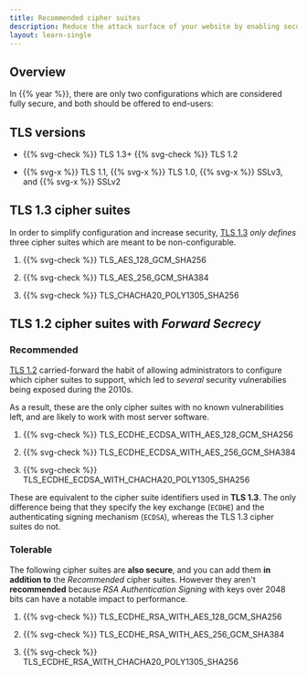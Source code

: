 ```yaml
---
title: Recommended cipher suites
description: Reduce the attack surface of your website by enabling secure handshakes
layout: learn-single
---
```


## Overview

In {{% year %}}, there are only two configurations which are considered fully secure, and both should be offered to end-users:

## TLS versions

* <span class="ui-badge-success-wrap">{{% svg-check %}} TLS 1.3</span>+ <span class="ui-badge-success-wrap">{{% svg-check %}} TLS 1.2</span>

* <span class="ui-badge-error-wrap">{{% svg-x %}} TLS 1.1</span>, <span class="ui-badge-error-wrap">{{% svg-x %}} TLS 1.0</span>, <span class="ui-badge-error-wrap">{{% svg-x %}} SSLv3</span>, and <span class="ui-badge-error-wrap">{{% svg-x %}} SSLv2</span>

## TLS 1.3 cipher suites

In order to simplify configuration and increase security, [TLS 1.3] _only defines_ three cipher suites which are meant to be non-configurable.

1. <span class="ui-badge-success-wrap">{{% svg-check %}} TLS_AES_128_GCM_SHA256</span>

1. <span class="ui-badge-success-wrap">{{% svg-check %}} TLS_AES_256_GCM_SHA384</span>

1. <span class="ui-badge-success-wrap">{{% svg-check %}} TLS_CHACHA20_POLY1305_SHA256</span>

## TLS 1.2 cipher suites with _Forward Secrecy_

### Recommended

[TLS 1.2] carried-forward the habit of allowing administrators to configure which cipher suites to support, which led to _several_ security vulnerabilies being exposed during the 2010s.

As a result, these are the only cipher suites with no known vulnerabilities left, and are likely to work with most server software.

1. <span class="ui-badge-success-wrap">{{% svg-check %}} TLS_ECDHE_ECDSA_WITH_AES_128_GCM_SHA256</span>

1. <span class="ui-badge-success-wrap">{{% svg-check %}} TLS_ECDHE_ECDSA_WITH_AES_256_GCM_SHA384</span>

1. <span class="ui-badge-success-wrap">{{% svg-check %}} TLS_ECDHE_ECDSA_WITH_CHACHA20_POLY1305_SHA256</span>

These are equivalent to the cipher suite identifiers used in **TLS 1.3**. The only difference being that they specify the key exchange (`ECDHE`) and the authenticating signing mechanism (`ECDSA`), whereas the TLS 1.3 cipher suites do not.

### Tolerable

The following cipher suites are **also secure**, and you can add them **in addition to** the _Recommended_ cipher suites. However they aren't **recommended** because _RSA Authentication Signing_ with keys over 2048 bits can have a notable impact to performance.

1. <span class="ui-badge-success-wrap">{{% svg-check %}} TLS_ECDHE_RSA_WITH_AES_128_GCM_SHA256</span>

1. <span class="ui-badge-success-wrap">{{% svg-check %}} TLS_ECDHE_RSA_WITH_AES_256_GCM_SHA384</span>

1. <span class="ui-badge-success-wrap">{{% svg-check %}} TLS_ECDHE_RSA_WITH_CHACHA20_POLY1305_SHA256</span>

[TLS 1.2]: https://datatracker.ietf.org/doc/html/rfc5246
[TLS 1.3]: https://datatracker.ietf.org/doc/html/rfc8446

